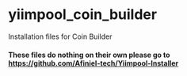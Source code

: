 # yiimpool_coin_builder
Installation files for Coin Builder

#### These files do nothing on their own please go to https://github.com/Afiniel-tech/Yiimpool-Installer
